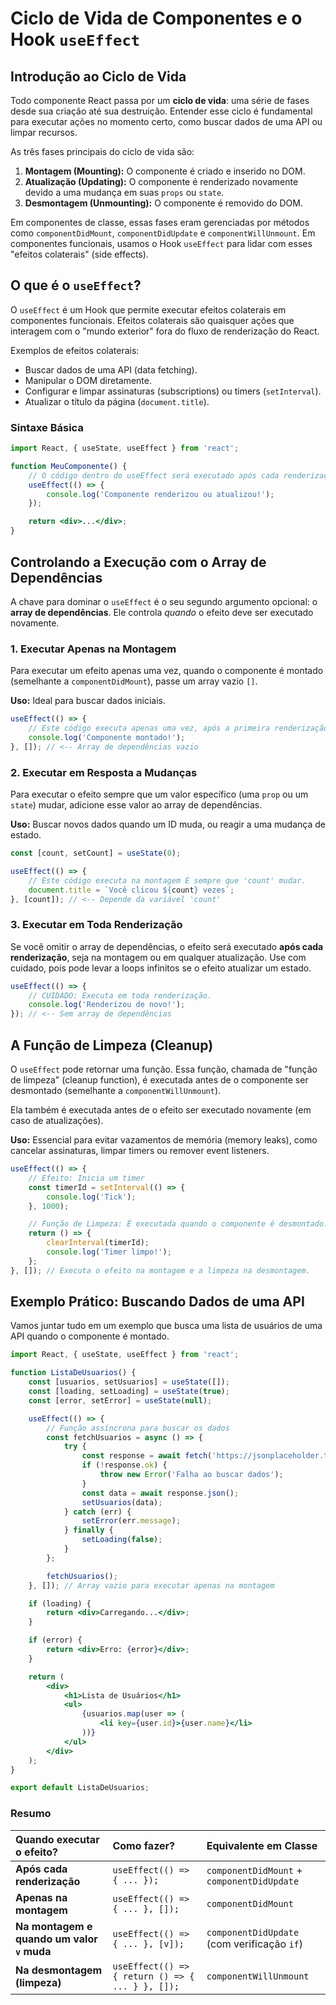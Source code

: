 # Ciclo de Vida de Componentes e o Hook `useEffect`

## Introdução ao Ciclo de Vida

Todo componente React passa por um **ciclo de vida**: uma série de fases desde sua criação até sua destruição. Entender esse ciclo é fundamental para executar ações no momento certo, como buscar dados de uma API ou limpar recursos.

As três fases principais do ciclo de vida são:

1.  **Montagem (Mounting):** O componente é criado e inserido no DOM.
2.  **Atualização (Updating):** O componente é renderizado novamente devido a uma mudança em suas `props` ou `state`.
3.  **Desmontagem (Unmounting):** O componente é removido do DOM.

Em componentes de classe, essas fases eram gerenciadas por métodos como `componentDidMount`, `componentDidUpdate` e `componentWillUnmount`. Em componentes funcionais, usamos o Hook `useEffect` para lidar com esses "efeitos colaterais" (side effects).

## O que é o `useEffect`?

O `useEffect` é um Hook que permite executar efeitos colaterais em componentes funcionais. Efeitos colaterais são quaisquer ações que interagem com o "mundo exterior" fora do fluxo de renderização do React.

Exemplos de efeitos colaterais:
*   Buscar dados de uma API (data fetching).
*   Manipular o DOM diretamente.
*   Configurar e limpar assinaturas (subscriptions) ou timers (`setInterval`).
*   Atualizar o título da página (`document.title`).

### Sintaxe Básica

```jsx
import React, { useState, useEffect } from 'react';

function MeuComponente() {
    // O código dentro do useEffect será executado após cada renderização.
    useEffect(() => {
        console.log('Componente renderizou ou atualizou!');
    });

    return <div>...</div>;
}
```

## Controlando a Execução com o Array de Dependências

A chave para dominar o `useEffect` é o seu segundo argumento opcional: o **array de dependências**. Ele controla *quando* o efeito deve ser executado novamente.

### 1. Executar Apenas na Montagem

Para executar um efeito apenas uma vez, quando o componente é montado (semelhante a `componentDidMount`), passe um array vazio `[]`.

**Uso:** Ideal para buscar dados iniciais.

```jsx
useEffect(() => {
    // Este código executa apenas uma vez, após a primeira renderização.
    console.log('Componente montado!');
}, []); // <-- Array de dependências vazio
```

### 2. Executar em Resposta a Mudanças

Para executar o efeito sempre que um valor específico (uma `prop` ou um `state`) mudar, adicione esse valor ao array de dependências.

**Uso:** Buscar novos dados quando um ID muda, ou reagir a uma mudança de estado.

```jsx
const [count, setCount] = useState(0);

useEffect(() => {
    // Este código executa na montagem E sempre que 'count' mudar.
    document.title = `Você clicou ${count} vezes`;
}, [count]); // <-- Depende da variável 'count'
```

### 3. Executar em Toda Renderização

Se você omitir o array de dependências, o efeito será executado **após cada renderização**, seja na montagem ou em qualquer atualização. Use com cuidado, pois pode levar a loops infinitos se o efeito atualizar um estado.

```jsx
useEffect(() => {
    // CUIDADO: Executa em toda renderização.
    console.log('Renderizou de novo!');
}); // <-- Sem array de dependências
```

## A Função de Limpeza (Cleanup)

O `useEffect` pode retornar uma função. Essa função, chamada de "função de limpeza" (cleanup function), é executada antes de o componente ser desmontado (semelhante a `componentWillUnmount`).

Ela também é executada antes de o efeito ser executado novamente (em caso de atualizações).

**Uso:** Essencial para evitar vazamentos de memória (memory leaks), como cancelar assinaturas, limpar timers ou remover event listeners.

```jsx
useEffect(() => {
    // Efeito: Inicia um timer
    const timerId = setInterval(() => {
        console.log('Tick');
    }, 1000);

    // Função de Limpeza: É executada quando o componente é desmontado.
    return () => {
        clearInterval(timerId);
        console.log('Timer limpo!');
    };
}, []); // Executa o efeito na montagem e a limpeza na desmontagem.
```

## Exemplo Prático: Buscando Dados de uma API

Vamos juntar tudo em um exemplo que busca uma lista de usuários de uma API quando o componente é montado.

```jsx
import React, { useState, useEffect } from 'react';

function ListaDeUsuarios() {
    const [usuarios, setUsuarios] = useState([]);
    const [loading, setLoading] = useState(true);
    const [error, setError] = useState(null);

    useEffect(() => {
        // Função assíncrona para buscar os dados
        const fetchUsuarios = async () => {
            try {
                const response = await fetch('https://jsonplaceholder.typicode.com/users');
                if (!response.ok) {
                    throw new Error('Falha ao buscar dados');
                }
                const data = await response.json();
                setUsuarios(data);
            } catch (err) {
                setError(err.message);
            } finally {
                setLoading(false);
            }
        };

        fetchUsuarios();
    }, []); // Array vazio para executar apenas na montagem

    if (loading) {
        return <div>Carregando...</div>;
    }

    if (error) {
        return <div>Erro: {error}</div>;
    }

    return (
        <div>
            <h1>Lista de Usuários</h1>
            <ul>
                {usuarios.map(user => (
                    <li key={user.id}>{user.name}</li>
                ))}
            </ul>
        </div>
    );
}

export default ListaDeUsuarios;
```

### Resumo

| Quando executar o efeito? | Como fazer? | Equivalente em Classe |
| :--- | :--- | :--- |
| **Após cada renderização** | `useEffect(() => { ... });` | `componentDidMount` + `componentDidUpdate` |
| **Apenas na montagem** | `useEffect(() => { ... }, []);` | `componentDidMount` |
| **Na montagem e quando um valor `v` muda** | `useEffect(() => { ... }, [v]);` | `componentDidUpdate` (com verificação `if`) |
| **Na desmontagem (limpeza)** | `useEffect(() => { return () => { ... } }, []);` | `componentWillUnmount` |
